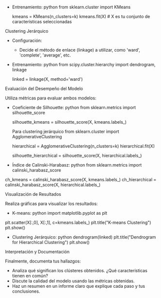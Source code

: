 - Entrenamiento:
  python
  from sklearn.cluster import KMeans

  kmeans = KMeans(n_clusters=k)
  kmeans.fit(X) # X es tu conjunto de características seleccionadas
  
 Clustering Jerárquico

- Configuración:
  - Decide el método de enlace (linkage) a utilizar, como 'ward', 'complete', 'average', etc.
  
- Entrenamiento:
  python
  from scipy.cluster.hierarchy import dendrogram, linkage

  linked = linkage(X, method='ward')
  

 Evaluación del Desempeño del Modelo

Utiliza métricas para evaluar ambos modelos:

- Coeficiente de Silhouette:
  python
  from sklearn.metrics import silhouette_score
  
  silhouette_kmeans = silhouette_score(X, kmeans.labels_)
  
  Para clustering jerárquico
  from sklearn.cluster import AgglomerativeClustering
  
  hierarchical = AgglomerativeClustering(n_clusters=k)
  hierarchical.fit(X)
  
  silhouette_hierarchical = silhouette_score(X, hierarchical.labels_)
  

- Índice de Calinski-Harabasz:
python
from sklearn.metrics import calinski_harabasz_score

ch_kmeans = calinski_harabasz_score(X, kmeans.labels_)
ch_hierarchical = calinski_harabasz_score(X, hierarchical.labels_)


Visualización de Resultados

Realiza gráficas para visualizar los resultados:

- K-means:
python
import matplotlib.pyplot as plt

plt.scatter(X[:,0], X[:,1], c=kmeans.labels_)
plt.title("K-means Clustering")
plt.show()


- Clustering Jerárquico:
python
dendrogram(linked)
plt.title("Dendrogram for Hierarchical Clustering")
plt.show()


 Interpretación y Documentación

Finalmente, documenta tus hallazgos:

- Analiza qué significan los clústeres obtenidos. ¿Qué características tienen en común?
- Discute la calidad del modelo usando las métricas obtenidas.
- Haz un resumen en un informe claro que explique cada paso y tus conclusiones.

